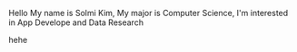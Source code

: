 Hello 
My name is Solmi Kim,
My major is Computer Science,
I'm interested in App Develope and Data Research

hehe 

